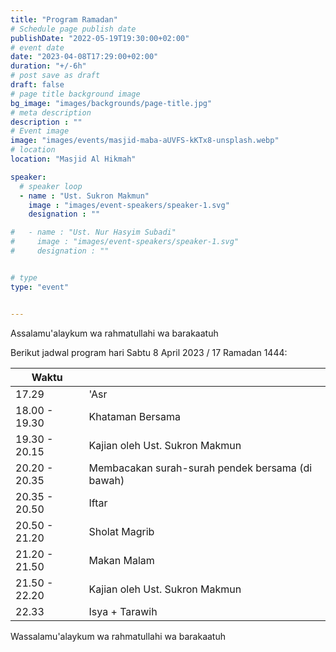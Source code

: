 ```yaml
---
title: "Program Ramadan"
# Schedule page publish date
publishDate: "2022-05-19T19:30:00+02:00"
# event date
date: "2023-04-08T17:29:00+02:00"
duration: "+/-6h"
# post save as draft
draft: false
# page title background image
bg_image: "images/backgrounds/page-title.jpg"
# meta description
description : ""
# Event image
image: "images/events/masjid-maba-aUVFS-kKTx8-unsplash.webp"
# location
location: "Masjid Al Hikmah"

speaker:
  # speaker loop
  - name : "Ust. Sukron Makmun"
    image : "images/event-speakers/speaker-1.svg"
    designation : ""

#   - name : "Ust. Nur Hasyim Subadi"
#     image : "images/event-speakers/speaker-1.svg"
#     designation : ""


# type
type: "event"


---
```


Assalamu'alaykum wa rahmatullahi wa barakaatuh

Berikut jadwal program hari Sabtu 8 April 2023 / 17 Ramadan 1444: 


| Waktu  |  |
|--------|-------|
| 17.29         | 'Asr |
| 18.00 - 19.30 | Khataman Bersama | 
| 19.30 - 20.15 | Kajian oleh Ust. Sukron Makmun | 
| 20.20 - 20.35 | Membacakan surah-surah pendek bersama (di bawah) |
| 20.35 - 20.50 | Iftar  |
| 20.50 - 21.20 | Sholat Magrib |
| 21.20 - 21.50 | Makan Malam |
| 21.50 - 22.20 | Kajian oleh Ust. Sukron Makmun |
| 22.33         | Isya + Tarawih |

Wassalamu'alaykum wa rahmatullahi wa barakaatuh
